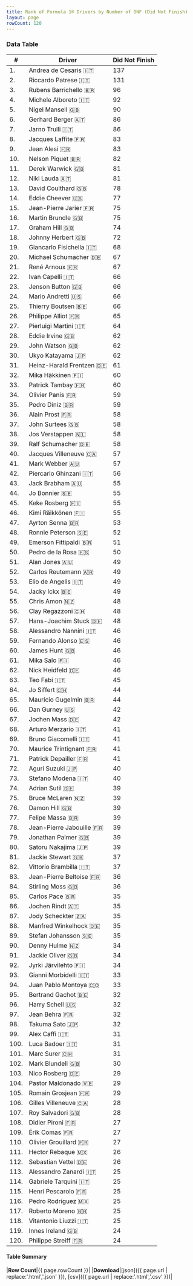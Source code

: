 ```yaml
---
title: Rank of Formula 1® Drivers by Number of DNF (Did Not Finish)
layout: page
rowCount: 120
---
```


<canvas id="chart" width="400" height="180"></canvas>
<script>
var data = {
    "datasets": [
        {
            "backgroundColor": "#f3a935",
            "borderColor": "#f68639",
            "borderWidth": 1,
            "data": [
                137.0,
                131.0,
                96.0,
                92.0,
                90.0,
                86.0,
                86.0,
                83.0,
                83.0,
                82.0,
                81.0,
                81.0,
                78.0,
                77.0,
                75.0,
                75.0,
                74.0,
                72.0,
                68.0,
                67.0,
                67.0,
                66.0,
                66.0,
                66.0,
                66.0,
                65.0,
                64.0,
                62.0,
                62.0,
                62.0,
                61.0,
                60.0,
                60.0,
                59.0,
                59.0,
                58.0,
                58.0,
                58.0,
                58.0,
                57.0,
                57.0,
                56.0,
                55.0,
                55.0,
                55.0,
                55.0,
                53.0,
                52.0,
                51.0,
                50.0,
                49.0,
                49.0,
                49.0,
                49.0,
                48.0,
                48.0,
                48.0,
                46.0,
                46.0,
                46.0,
                46.0,
                46.0,
                45.0,
                44.0,
                44.0,
                42.0,
                42.0,
                41.0,
                41.0,
                41.0,
                41.0,
                40.0,
                40.0,
                39.0,
                39.0,
                39.0,
                39.0,
                39.0,
                39.0,
                39.0,
                37.0,
                37.0,
                36.0,
                36.0,
                35.0,
                35.0,
                35.0,
                35.0,
                35.0,
                34.0,
                34.0,
                34.0,
                33.0,
                33.0,
                32.0,
                32.0,
                32.0,
                32.0,
                31.0,
                31.0,
                31.0,
                30.0,
                29.0,
                29.0,
                29.0,
                28.0,
                28.0,
                27.0,
                27.0,
                27.0,
                26.0,
                26.0,
                25.0,
                25.0,
                25.0,
                25.0,
                25.0,
                25.0,
                24.0,
                24.0
            ],
            "label": "Did Not Finish"
        }
    ],
    "labels": [
        "Andrea de Cesaris",
        "Riccardo Patrese",
        "Rubens Barrichello",
        "Michele Alboreto",
        "Nigel Mansell",
        "Gerhard Berger",
        "Jarno Trulli",
        "Jacques Laffite",
        "Jean Alesi",
        "Nelson Piquet",
        "Derek Warwick",
        "Niki Lauda",
        "David Coulthard",
        "Eddie Cheever",
        "Jean-Pierre Jarier",
        "Martin Brundle",
        "Graham Hill",
        "Johnny Herbert",
        "Giancarlo Fisichella",
        "Michael Schumacher",
        "René Arnoux",
        "Ivan Capelli",
        "Jenson Button",
        "Mario Andretti",
        "Thierry Boutsen",
        "Philippe Alliot",
        "Pierluigi Martini",
        "Eddie Irvine",
        "John Watson",
        "Ukyo Katayama",
        "Heinz-Harald Frentzen",
        "Mika Häkkinen",
        "Patrick Tambay",
        "Olivier Panis",
        "Pedro Diniz",
        "Alain Prost",
        "John Surtees",
        "Jos Verstappen",
        "Ralf Schumacher",
        "Jacques Villeneuve",
        "Mark Webber",
        "Piercarlo Ghinzani",
        "Jack Brabham",
        "Jo Bonnier",
        "Keke Rosberg",
        "Kimi Räikkönen",
        "Ayrton Senna",
        "Ronnie Peterson",
        "Emerson Fittipaldi",
        "Pedro de la Rosa",
        "Alan Jones",
        "Carlos Reutemann",
        "Elio de Angelis",
        "Jacky Ickx",
        "Chris Amon",
        "Clay Regazzoni",
        "Hans-Joachim Stuck",
        "Alessandro Nannini",
        "Fernando Alonso",
        "James Hunt",
        "Mika Salo",
        "Nick Heidfeld",
        "Teo Fabi",
        "Jo Siffert",
        "Maurício Gugelmin",
        "Dan Gurney",
        "Jochen Mass",
        "Arturo Merzario",
        "Bruno Giacomelli",
        "Maurice Trintignant",
        "Patrick Depailler",
        "Aguri Suzuki",
        "Stefano Modena",
        "Adrian Sutil",
        "Bruce McLaren",
        "Damon Hill",
        "Felipe Massa",
        "Jean-Pierre Jabouille",
        "Jonathan Palmer",
        "Satoru Nakajima",
        "Jackie Stewart",
        "Vittorio Brambilla",
        "Jean-Pierre Beltoise",
        "Stirling Moss",
        "Carlos Pace",
        "Jochen Rindt",
        "Jody Scheckter",
        "Manfred Winkelhock",
        "Stefan Johansson",
        "Denny Hulme",
        "Jackie Oliver",
        "Jyrki Järvilehto",
        "Gianni Morbidelli",
        "Juan Pablo Montoya",
        "Bertrand Gachot",
        "Harry Schell",
        "Jean Behra",
        "Takuma Sato",
        "Alex Caffi",
        "Luca Badoer",
        "Marc Surer",
        "Mark Blundell",
        "Nico Rosberg",
        "Pastor Maldonado",
        "Romain Grosjean",
        "Gilles Villeneuve",
        "Roy Salvadori",
        "Didier Pironi",
        "Érik Comas",
        "Olivier Grouillard",
        "Hector Rebaque",
        "Sebastian Vettel",
        "Alessandro Zanardi",
        "Gabriele Tarquini",
        "Henri Pescarolo",
        "Pedro Rodríguez",
        "Roberto Moreno",
        "Vitantonio Liuzzi",
        "Innes Ireland",
        "Philippe Streiff"
    ]
};
var options = {
  legend: {
    display: false
  },
  scales: {
    xAxes: [{
      ticks: {
        beginAtZero: true,
        maxRotation: 180,
        display: window.innerWidth > 800
      }
    }],
    yAxes: [{
      ticks: {
        beginAtZero: true
      }
    }]
  },
  onResize: function(chart, size) {
    chart.options.scales.xAxes[0].ticks.display = size.width > 800;
  }
};
new Chart("chart", {
    data: data,
    type: 'bar',
    options: options
});
</script>



### Data Table

| # | Driver | Did Not Finish |
|--|--|--|
| 1. | Andrea de Cesaris 🇮🇹 | 137 |
| 2. | Riccardo Patrese 🇮🇹 | 131 |
| 3. | Rubens Barrichello 🇧🇷 | 96 |
| 4. | Michele Alboreto 🇮🇹 | 92 |
| 5. | Nigel Mansell 🇬🇧 | 90 |
| 6. | Gerhard Berger 🇦🇹 | 86 |
| 7. | Jarno Trulli 🇮🇹 | 86 |
| 8. | Jacques Laffite 🇫🇷 | 83 |
| 9. | Jean Alesi 🇫🇷 | 83 |
| 10. | Nelson Piquet 🇧🇷 | 82 |
| 11. | Derek Warwick 🇬🇧 | 81 |
| 12. | Niki Lauda 🇦🇹 | 81 |
| 13. | David Coulthard 🇬🇧 | 78 |
| 14. | Eddie Cheever 🇺🇸 | 77 |
| 15. | Jean-Pierre Jarier 🇫🇷 | 75 |
| 16. | Martin Brundle 🇬🇧 | 75 |
| 17. | Graham Hill 🇬🇧 | 74 |
| 18. | Johnny Herbert 🇬🇧 | 72 |
| 19. | Giancarlo Fisichella 🇮🇹 | 68 |
| 20. | Michael Schumacher 🇩🇪 | 67 |
| 21. | René Arnoux 🇫🇷 | 67 |
| 22. | Ivan Capelli 🇮🇹 | 66 |
| 23. | Jenson Button 🇬🇧 | 66 |
| 24. | Mario Andretti 🇺🇸 | 66 |
| 25. | Thierry Boutsen 🇧🇪 | 66 |
| 26. | Philippe Alliot 🇫🇷 | 65 |
| 27. | Pierluigi Martini 🇮🇹 | 64 |
| 28. | Eddie Irvine 🇬🇧 | 62 |
| 29. | John Watson 🇬🇧 | 62 |
| 30. | Ukyo Katayama 🇯🇵 | 62 |
| 31. | Heinz-Harald Frentzen 🇩🇪 | 61 |
| 32. | Mika Häkkinen 🇫🇮 | 60 |
| 33. | Patrick Tambay 🇫🇷 | 60 |
| 34. | Olivier Panis 🇫🇷 | 59 |
| 35. | Pedro Diniz 🇧🇷 | 59 |
| 36. | Alain Prost 🇫🇷 | 58 |
| 37. | John Surtees 🇬🇧 | 58 |
| 38. | Jos Verstappen 🇳🇱 | 58 |
| 39. | Ralf Schumacher 🇩🇪 | 58 |
| 40. | Jacques Villeneuve 🇨🇦 | 57 |
| 41. | Mark Webber 🇦🇺 | 57 |
| 42. | Piercarlo Ghinzani 🇮🇹 | 56 |
| 43. | Jack Brabham 🇦🇺 | 55 |
| 44. | Jo Bonnier 🇸🇪 | 55 |
| 45. | Keke Rosberg 🇫🇮 | 55 |
| 46. | Kimi Räikkönen 🇫🇮 | 55 |
| 47. | Ayrton Senna 🇧🇷 | 53 |
| 48. | Ronnie Peterson 🇸🇪 | 52 |
| 49. | Emerson Fittipaldi 🇧🇷 | 51 |
| 50. | Pedro de la Rosa 🇪🇸 | 50 |
| 51. | Alan Jones 🇦🇺 | 49 |
| 52. | Carlos Reutemann 🇦🇷 | 49 |
| 53. | Elio de Angelis 🇮🇹 | 49 |
| 54. | Jacky Ickx 🇧🇪 | 49 |
| 55. | Chris Amon 🇳🇿 | 48 |
| 56. | Clay Regazzoni 🇨🇭 | 48 |
| 57. | Hans-Joachim Stuck 🇩🇪 | 48 |
| 58. | Alessandro Nannini 🇮🇹 | 46 |
| 59. | Fernando Alonso 🇪🇸 | 46 |
| 60. | James Hunt 🇬🇧 | 46 |
| 61. | Mika Salo 🇫🇮 | 46 |
| 62. | Nick Heidfeld 🇩🇪 | 46 |
| 63. | Teo Fabi 🇮🇹 | 45 |
| 64. | Jo Siffert 🇨🇭 | 44 |
| 65. | Maurício Gugelmin 🇧🇷 | 44 |
| 66. | Dan Gurney 🇺🇸 | 42 |
| 67. | Jochen Mass 🇩🇪 | 42 |
| 68. | Arturo Merzario 🇮🇹 | 41 |
| 69. | Bruno Giacomelli 🇮🇹 | 41 |
| 70. | Maurice Trintignant 🇫🇷 | 41 |
| 71. | Patrick Depailler 🇫🇷 | 41 |
| 72. | Aguri Suzuki 🇯🇵 | 40 |
| 73. | Stefano Modena 🇮🇹 | 40 |
| 74. | Adrian Sutil 🇩🇪 | 39 |
| 75. | Bruce McLaren 🇳🇿 | 39 |
| 76. | Damon Hill 🇬🇧 | 39 |
| 77. | Felipe Massa 🇧🇷 | 39 |
| 78. | Jean-Pierre Jabouille 🇫🇷 | 39 |
| 79. | Jonathan Palmer 🇬🇧 | 39 |
| 80. | Satoru Nakajima 🇯🇵 | 39 |
| 81. | Jackie Stewart 🇬🇧 | 37 |
| 82. | Vittorio Brambilla 🇮🇹 | 37 |
| 83. | Jean-Pierre Beltoise 🇫🇷 | 36 |
| 84. | Stirling Moss 🇬🇧 | 36 |
| 85. | Carlos Pace 🇧🇷 | 35 |
| 86. | Jochen Rindt 🇦🇹 | 35 |
| 87. | Jody Scheckter 🇿🇦 | 35 |
| 88. | Manfred Winkelhock 🇩🇪 | 35 |
| 89. | Stefan Johansson 🇸🇪 | 35 |
| 90. | Denny Hulme 🇳🇿 | 34 |
| 91. | Jackie Oliver 🇬🇧 | 34 |
| 92. | Jyrki Järvilehto 🇫🇮 | 34 |
| 93. | Gianni Morbidelli 🇮🇹 | 33 |
| 94. | Juan Pablo Montoya 🇨🇴 | 33 |
| 95. | Bertrand Gachot 🇧🇪 | 32 |
| 96. | Harry Schell 🇺🇸 | 32 |
| 97. | Jean Behra 🇫🇷 | 32 |
| 98. | Takuma Sato 🇯🇵 | 32 |
| 99. | Alex Caffi 🇮🇹 | 31 |
| 100. | Luca Badoer 🇮🇹 | 31 |
| 101. | Marc Surer 🇨🇭 | 31 |
| 102. | Mark Blundell 🇬🇧 | 30 |
| 103. | Nico Rosberg 🇩🇪 | 29 |
| 104. | Pastor Maldonado 🇻🇪 | 29 |
| 105. | Romain Grosjean 🇫🇷 | 29 |
| 106. | Gilles Villeneuve 🇨🇦 | 28 |
| 107. | Roy Salvadori 🇬🇧 | 28 |
| 108. | Didier Pironi 🇫🇷 | 27 |
| 109. | Érik Comas 🇫🇷 | 27 |
| 110. | Olivier Grouillard 🇫🇷 | 27 |
| 111. | Hector Rebaque 🇲🇽 | 26 |
| 112. | Sebastian Vettel 🇩🇪 | 26 |
| 113. | Alessandro Zanardi 🇮🇹 | 25 |
| 114. | Gabriele Tarquini 🇮🇹 | 25 |
| 115. | Henri Pescarolo 🇫🇷 | 25 |
| 116. | Pedro Rodríguez 🇲🇽 | 25 |
| 117. | Roberto Moreno 🇧🇷 | 25 |
| 118. | Vitantonio Liuzzi 🇮🇹 | 25 |
| 119. | Innes Ireland 🇬🇧 | 24 |
| 120. | Philippe Streiff 🇫🇷 | 24 |

#### Table Summary

|**Row Count**|{{ page.rowCount }}|
|**Download**|[json]({{ page.url | replace:'.html','.json' }}), [csv]({{ page.url | replace:'.html','.csv' }})|
